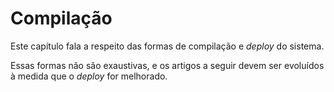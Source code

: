 # Compilação

Este capítulo fala a respeito das formas de compilação e *deploy*
do sistema.

Essas formas não são exaustivas, e os artigos a seguir devem ser
evoluídos à medida que o *deploy* for melhorado.

